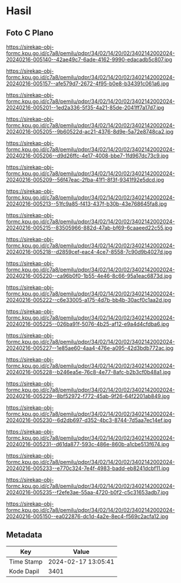 # Hasil

## Foto C Plano

https://sirekap-obj-formc.kpu.go.id/c7a8/pemilu/pdpr/34/02/14/20/02/3402142002024-20240216-005140--42ae49c7-6ade-4162-9990-edacadb5c807.jpg

https://sirekap-obj-formc.kpu.go.id/c7a8/pemilu/pdpr/34/02/14/20/02/3402142002024-20240216-005157--afe579d7-2672-4f95-b0e8-b34391c061a6.jpg

https://sirekap-obj-formc.kpu.go.id/c7a8/pemilu/pdpr/34/02/14/20/02/3402142002024-20240216-005201--1ed2a336-5f35-4a21-85de-2041ff7a17d7.jpg

https://sirekap-obj-formc.kpu.go.id/c7a8/pemilu/pdpr/34/02/14/20/02/3402142002024-20240216-005205--9b60522d-ac21-4376-8d9e-5a72e8748ca2.jpg

https://sirekap-obj-formc.kpu.go.id/c7a8/pemilu/pdpr/34/02/14/20/02/3402142002024-20240216-005206--d9d26ffc-4e17-4008-bbe7-1fd967dc73c9.jpg

https://sirekap-obj-formc.kpu.go.id/c7a8/pemilu/pdpr/34/02/14/20/02/3402142002024-20240216-005209--56f47eac-2fba-41f1-8f3f-9341f92e5dcd.jpg

https://sirekap-obj-formc.kpu.go.id/c7a8/pemilu/pdpr/34/02/14/20/02/3402142002024-20240216-005213--51fc9a85-f413-437f-b30b-43e768645fa8.jpg

https://sirekap-obj-formc.kpu.go.id/c7a8/pemilu/pdpr/34/02/14/20/02/3402142002024-20240216-005215--83505966-882d-47ab-bf69-6caaeed22c55.jpg

https://sirekap-obj-formc.kpu.go.id/c7a8/pemilu/pdpr/34/02/14/20/02/3402142002024-20240216-005218--d2859cef-eac4-4ce7-8558-7c90d9b4027d.jpg

https://sirekap-obj-formc.kpu.go.id/c7a8/pemilu/pdpr/34/02/14/20/02/3402142002024-20240216-005220--ca96b0f0-1b55-4e46-8c66-95a1eac6873d.jpg

https://sirekap-obj-formc.kpu.go.id/c7a8/pemilu/pdpr/34/02/14/20/02/3402142002024-20240216-005222--c6e33005-a175-4d7b-bb4b-30acf0c1aa2d.jpg

https://sirekap-obj-formc.kpu.go.id/c7a8/pemilu/pdpr/34/02/14/20/02/3402142002024-20240216-005225--026ba91f-5076-4b25-af12-e9a4d4cfdba6.jpg

https://sirekap-obj-formc.kpu.go.id/c7a8/pemilu/pdpr/34/02/14/20/02/3402142002024-20240216-005227--1e85ae60-4aa4-476e-a095-42d3bdb772ac.jpg

https://sirekap-obj-formc.kpu.go.id/c7a8/pemilu/pdpr/34/02/14/20/02/3402142002024-20240216-005228--b246ea5e-76c8-4e77-8afc-b2b3cf0b48a1.jpg

https://sirekap-obj-formc.kpu.go.id/c7a8/pemilu/pdpr/34/02/14/20/02/3402142002024-20240216-005229--8bf52972-f772-45ab-9f26-64f2201ab849.jpg

https://sirekap-obj-formc.kpu.go.id/c7a8/pemilu/pdpr/34/02/14/20/02/3402142002024-20240216-005230--6d2db697-d352-4bc3-8744-7d5aa7ec14ef.jpg

https://sirekap-obj-formc.kpu.go.id/c7a8/pemilu/pdpr/34/02/14/20/02/3402142002024-20240216-005231--d61da877-593c-486e-860b-a1cbe513f674.jpg

https://sirekap-obj-formc.kpu.go.id/c7a8/pemilu/pdpr/34/02/14/20/02/3402142002024-20240216-005233--e770c324-7e4f-4983-badd-eb8241dcbf11.jpg

https://sirekap-obj-formc.kpu.go.id/c7a8/pemilu/pdpr/34/02/14/20/02/3402142002024-20240216-005235--f2efe3ae-55aa-4720-b0f2-c5c31653adb7.jpg

https://sirekap-obj-formc.kpu.go.id/c7a8/pemilu/pdpr/34/02/14/20/02/3402142002024-20240216-005150--ea022876-dc1d-4a2e-8ec4-f569c2acfa12.jpg


## Metadata

| Key        | Value               |
| ---------- | ------------------- |
| Time Stamp | 2024-02-17 13:05:41 |
| Kode Dapil | 3401                |



